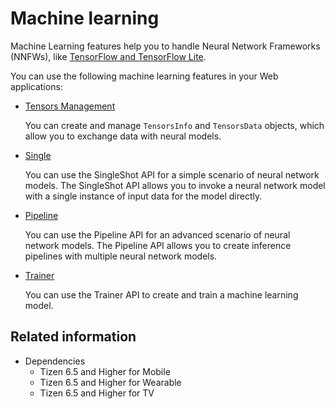 # Machine learning

Machine Learning features help you to handle Neural Network Frameworks (NNFWs), like [TensorFlow and TensorFlow Lite](https://tensorflow.org).

You can use the following machine learning features in your Web applications:

- [Tensors Management](./tensors.md)

  You can create and manage `TensorsInfo` and `TensorsData` objects, which allow you to exchange data with neural models.

- [Single](./single.md)

  You can use the SingleShot API for a simple scenario of neural network models. The SingleShot API allows you to invoke a neural network model with a single instance of input data for the model directly.

- [Pipeline](./pipeline.md)

  You can use the Pipeline API for an advanced scenario of neural network models. The Pipeline API allows you to create inference pipelines with multiple neural network models.

- [Trainer](./trainer.md)

  You can use the Trainer API to create and train a machine learning model.

## Related information
- Dependencies
  - Tizen 6.5 and Higher for Mobile
  - Tizen 6.5 and Higher for Wearable
  - Tizen 6.5 and Higher for TV
